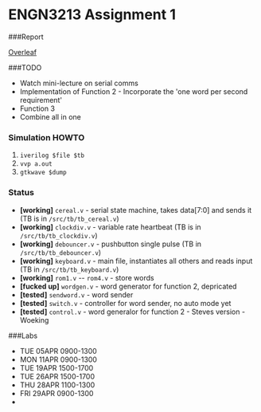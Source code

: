 # ENGN3213 Assignment 1

###Report

[Overleaf](https://www.overleaf.com/4752390rdbzzc)

###TODO

* Watch mini-lecture on serial comms
* Implementation of Function 2 - Incorporate the 'one word per second requirement'
* Function 3
* Combine all in one

### Simulation HOWTO

1. `iverilog $file $tb`
2. `vvp a.out`
3. `gtkwave $dump`

### Status

* **[working]** `cereal.v` - serial state machine, takes data[7:0] and sends it (TB is in `/src/tb/tb_cereal.v`)
* **[working]** `clockdiv.v` - variable rate heartbeat (TB is in `/src/tb/tb_clockdiv.v`)
* **[working]** `debouncer.v` - pushbutton single pulse (TB in `/src/tb/tb_debouncer.v`)
* **[working]** `keyboard.v` - main file, instantiates all others and reads input (TB in `/src/tb/tb_keyboard.v`)
* **[working]** `rom1.v` -- `rom4.v` - store words
* **[fucked up]** `wordgen.v` - word generator for function 2, depricated
* **[tested]** `sendword.v` - word sender
* **[tested]** `switch.v` - controller for word sender, no auto mode yet
* **[tested]** `control.v` - word generalor for function 2 - Steves version - Woeking

###Labs

* TUE 05APR 0900-1300
* MON 11APR 0900-1300
* TUE 19APR 1500-1700
* TUE 26APR 1500-1700
* THU 28APR 1100-1300
* FRI 29APR 0900-1300
* 

